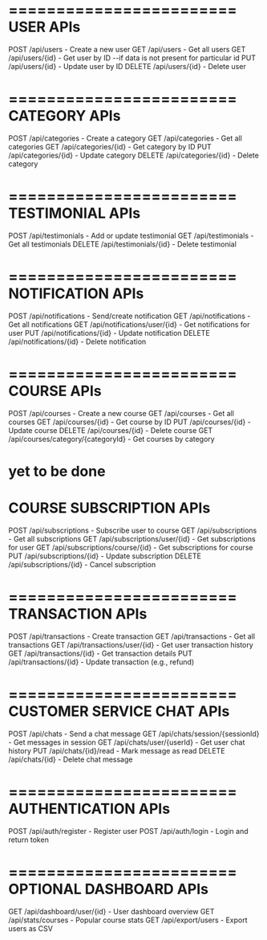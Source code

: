 ========================
        USER APIs
========================
POST    /api/users                - Create a new user
GET     /api/users                - Get all users 
GET     /api/users/{id}          - Get user by ID --if data is not present for particular id
PUT     /api/users/{id}          - Update user by ID
DELETE  /api/users/{id}          - Delete user

======================== 
      CATEGORY APIs
========================
POST    /api/categories           - Create a category
GET     /api/categories           - Get all categories
GET     /api/categories/{id}     - Get category by ID
PUT     /api/categories/{id}     - Update category
DELETE  /api/categories/{id}     - Delete category

========================
     TESTIMONIAL APIs
========================
POST    /api/testimonials         - Add or update testimonial
GET     /api/testimonials         - Get all testimonials
DELETE  /api/testimonials/{id}   - Delete testimonial

========================
     NOTIFICATION APIs
========================
POST    /api/notifications                - Send/create notification
GET     /api/notifications                - Get all notifications
GET     /api/notifications/user/{id}     - Get notifications for user
PUT     /api/notifications/{id}          - Update notification
DELETE  /api/notifications/{id}          - Delete notification

========================
       COURSE APIs
========================
POST    /api/courses              - Create a new course
GET     /api/courses              - Get all courses
GET     /api/courses/{id}        - Get course by ID
PUT     /api/courses/{id}        - Update course
DELETE  /api/courses/{id}        - Delete course
GET     /api/courses/category/{categoryId} - Get courses by category

yet to be done
========================
   COURSE SUBSCRIPTION APIs
========================
POST    /api/subscriptions               - Subscribe user to course
GET     /api/subscriptions               - Get all subscriptions
GET     /api/subscriptions/user/{id}    - Get subscriptions for user
GET     /api/subscriptions/course/{id}  - Get subscriptions for course
PUT     /api/subscriptions/{id}         - Update subscription
DELETE  /api/subscriptions/{id}         - Cancel subscription

========================
     TRANSACTION APIs
========================
POST    /api/transactions                - Create transaction
GET     /api/transactions                - Get all transactions
GET     /api/transactions/user/{id}     - Get user transaction history
GET     /api/transactions/{id}          - Get transaction details
PUT     /api/transactions/{id}          - Update transaction (e.g., refund)

========================
 CUSTOMER SERVICE CHAT APIs
========================
POST    /api/chats                        - Send a chat message
GET     /api/chats/session/{sessionId}    - Get messages in session
GET     /api/chats/user/{userId}          - Get user chat history
PUT     /api/chats/{id}/read              - Mark message as read
DELETE  /api/chats/{id}                   - Delete chat message

========================
    AUTHENTICATION APIs
========================
POST    /api/auth/register         - Register user
POST    /api/auth/login            - Login and return token

========================
   OPTIONAL DASHBOARD APIs
========================
GET     /api/dashboard/user/{id}   - User dashboard overview
GET     /api/stats/courses         - Popular course stats
GET     /api/export/users          - Export users as CSV
